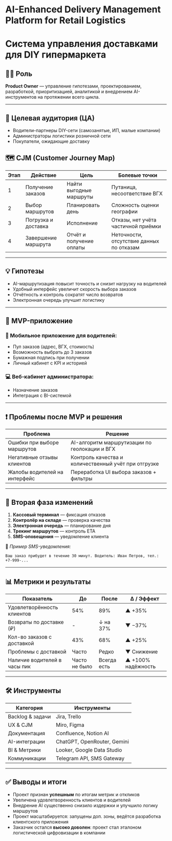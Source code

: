 
# AI-Enhanced Delivery Management Platform for Retail Logistics
# Система управления доставками для DIY гипермаркета

## 🧑‍💼 Роль

**Product Owner** — управление гипотезами, проектированием, разработкой, приоритизацией, аналитикой и внедрением AI-инструментов на протяжении всего цикла.

---

## 🎯 Целевая аудитория (ЦА)

- Водители-партнеры DIY-сети (самозанятые, ИП, малые компании)
- Администраторы логистики розничной сети
- Покупатели, ожидающие доставку

## 🗺️ CJM (Customer Journey Map)

| Этап | Действие            | Цель                     | Болевые точки                            |
| ---- | ------------------- | ------------------------ | ---------------------------------------- |
| 1    | Получение заказов   | Найти выгодные маршруты  | Путаница, несоответствие ВГХ             |
| 2    | Выбор маршрутов     | Планировать день         | Сложность оценки географии               |
| 3    | Погрузка и доставка | Исполнение               | Отказы, нет учёта частичной приёмки      |
| 4    | Завершение маршрута | Отчёт и получение оплаты | Неточности, отсутствие данных по отказам |

---

## 💡 Гипотезы

- AI-маршрутизация повысит точность и снизит нагрузку на водителей
- Удобный интерфейс увеличит скорость выбора заказов
- Отчётность и контроль сократят число возвратов
- Электронная очередь улучшит логистику

---

## 🚀 MVP-приложение

### 📱 Мобильное приложение для водителей:

- Пул заказов (адрес, ВГХ, стоимость)
- Возможность выбрать до 3 заказов
- Бумажная подпись при получении
- Личный кабинет с KPI и историей

### 💻 Веб-кабинет администратора:

- Назначение заказов
- Интеграция с BI-системой

---

## ❗ Проблемы после MVP и решения

| Проблема                      | Решение                                              |
| ----------------------------- | ---------------------------------------------------- |
| Ошибки при выборе маршрутов   | AI-алгоритм маршрутизации по геолокации и ВГХ        |
| Негативные отзывы клиентов    | Контроль качества и количественный учёт при отгрузке |
| Жалобы водителей на интерфейс | Переработка UI выбора заказов + фильтры              |


---

## 🔄 Вторая фаза изменений

1. **Кассовый терминал** — фиксация отказов
2. **Контролёр на складе** — проверка качества
3. **Электронная очередь** — планирование дня
4. **Трекинг маршрутов** — контроль ETA
5. **SMS-оповещения** — уведомление клиента

📸 *Пример SMS-уведомления:*

```
Ваш заказ прибудет в течение 30 минут. Водитель: Иван Петров, тел.: +7-999-...
```

---

## 📊 Метрики и результаты

| Показатель                   | До            | После       | Δ / Эффект         |
| ---------------------------- | ------------- | ----------- | ------------------ |
| Удовлетворённость клиентов   | 54%           | 89%         | ▲ +35%             |
| Возвраты по доставке (₽)     | -             | ↓ на 37%    | ▼ −37%             |
| Кол-во заказов с доставкой   | 43%           | 68%         | ▲ +25%             |
| Проблемы с доставкой         | Часто         | Редко       | ▼ Снижение         |
| Наличие водителей в часы пик | Часто не было | Всегда есть | ▲ +100% надёжность |


---

## 🛠️ Инструменты

| Категория        | Инструменты                 |
| ---------------- | --------------------------- |
| Backlog & задачи | Jira, Trello                |
| UX & CJM         | Miro, Figma                 |
| Документация     | Confluence, Notion AI       |
| AI-интеграции    | ChatGPT, OpenRouter, Gemini |
| BI & Метрики     | Looker, Google Data Studio  |
| Коммуникации     | Telegram API, SMS Gateway   |

---

## ✅ Выводы и итоги

- Проект признан **успешным** по итогам метрик и откликов
- Увеличена удовлетворенность клиентов и водителей
- Внедрение AI существенно снизило издержки и улучшило логику маршрутов
- Проект масштабируется: запущены доп. зоны, ведётся разработка клиентского приложения
- Заказчик остался **высоко доволен**: проект стал эталоном логистической цифровизации в компании
